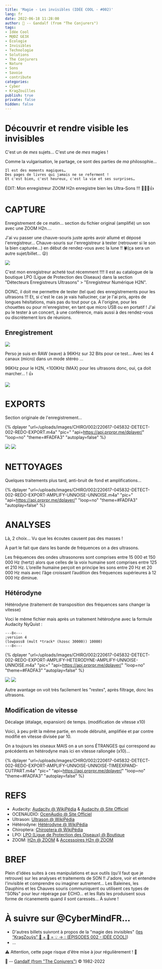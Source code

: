 ```yaml
---
title: 'Magie - Les invisibles (IDÉE COOL - #002)'
lang: fr
date: 2022-06-18 11:28:00
author: 🧙 -- Gandalf (from "The Conjurers")
tags:
- Idée Cool
- M@DZ GE3X
- Écologie
- Invisibles
- Technologie
- Solutions
- The Conjurers
- Nature
- Sons
- Savoie
- contribute
categories:
- Cyber
- KragZouïlles
publish: true
private: false
hidden: false
---
```


# Découvrir et rendre visible les invisibles

C'est un de *mes* sujets…
C'est une de *mes* magies !

Comme la vulgarisation, le partage, ce sont des parties de *ma* philosophie…

	Il est des moments magiques…
	Des pages de livres qui jamais ne se referment !
	Et c'est bien, c'est heureux, c'est la vie et ses surprises…

<!-- more -->

ÉDIT:
	Mon enregistreur ZOOM H2n enregistre bien les Ultra-Sons !!! 💪🧙‍♂️👍

# CAPTURE

Enregistrement de ce matin… section du fichier original (amplifié) un son avec une ZOOM H2n….

J'ai vu passer une chauve-souris juste après avoir allumé et déposé l'enregistreur…
	Chauve-souris sur l'enregistreur à tester (retrouver si le son la bien capturée…)
	en début de rendez-vous avec la lune !! 🍀(ça sera un autre sujet/billet… 😜)

<img src="/uploads/images/CHIRO/002/signal-2022-06-11-195640_001.png" heigth="300px">

C'est mon enregistreur acheté tout récemment !!!!
Il est au catalogue de la boutique LPO (Ligue de Protection des Oiseaux) dans la section "Détecteurs Enregistreurs Ultrasons" > "Enregistreur Numérique H2N".

DONC, il doit me permettre de tester (tel que) des enregistrements pour les ultrasons !!!
Et, si c'est le cas je vais halluciner, car je l'ai pris, après de longues hésitations, mais pas du tout pour ça.
À l'origine, pour les chouettes ou pour m'enregistrer, en tant que micro USB ou en portatif !
J'ai pu le tester à un concert, à une conférence, mais aussi à des rendez-vous ou discrètement lors de réunions.

## Enregistrement

<img src="/uploads/images/CHIRO/002/H2n_frontBack_softshadow.png" heigth="300px">

Perso je suis en RAW (wave) à 96KHz sur 32 Bits pour ce test…
Avec les 4 canaux (micro) dans un mode stéréo …

96KHz pour le H2N, <100KHz (MAX) pour les ultrasons donc, oui, ça doit marcher… ! 👍

<img src="/uploads/images/CHIRO/002/SurroundSoundPattern_2.jpg" heigth="300px">

# EXPORTS

Section originale de l'enregistrement…

{% dplayer "url=/uploads/images/CHIRO/002/220617-045832-DETECT-002-REDO-EXPORT.m4a" "pic="  "api=https://api.prprpr.me/dplayer/" "loop=no" "theme=#FADFA3" "autoplay=false" %}

<img src="/uploads/images/CHIRO/002/signal-2022-06-17-133855_001.png" heigth="300px">
<img src="/uploads/images/CHIRO/002/signal-2022-06-17-133855_002.jpeg" heigth="300px">

# NETTOYAGES

Quelques traitements plus tard, anti-bruit de fond et amplifications…

{% dplayer "url=/uploads/images/CHIRO/002/220617-045832-DETECT-002-REDO-EXPORT-AMPLIFY-UNNOISE-UNNOISE.m4a" "pic="  "api=https://api.prprpr.me/dplayer/" "loop=no" "theme=#FADFA3" "autoplay=false" %}

# ANALYSES

Là, 2 choix…
 Vu que les écoutes causent pas des masses !

À part le fait que dans les bande de fréquences on a des ultrasons.

Les fréquences des ondes ultrasonores sont comprises entre 15 000 et 150 000 Hz (hertz) alors que celles de la voix humaine sont comprises entre 125 et 210 Hz.
L’oreille humaine perçoit en principe les sons entre 20 Hz et 20 000 Hz mais avec l’âge croissant l’audition des fréquences supérieures à 12 000 Hz diminue. 

## Hétérodyne

Hétérodyne (traitement de transposition des 
fréquences sans changer la vitesse) 

Voci le même fichier mais après un traitement hétérodyne avec la formule Audacity NyQuist :

```
---8<---
;version 4
(lowpass8 (mult *track* (hzosc 30000)) 10000)
---8<---
```
{% dplayer "url=/uploads/images/CHIRO/002/220617-045832-DETECT-002-REDO-EXPORT-AMPLIFY-HETERODYNE-AMPLIFY-UNNOISE-UNNOISE.m4a" "pic="  "api=https://api.prprpr.me/dplayer/" "loop=no" "theme=#FADFA3" "autoplay=false" %}

<img src="/uploads/images/CHIRO/002/signal-2022-06-17-134222_001.png" heigth="300px">
<img src="/uploads/images/CHIRO/002/signal-2022-06-17-134222_002.jpeg" heigth="300px">

Autre avantage on voit très facilement les "restes", après filtrage, donc les ultrasons.

## Modification de vitesse

Décalage (étalage, expansion) de temps. (modification de vitesse x10)

Voici, à peu prêt la même partie, en mode débruité, amplifiée et par contre modifié en vitesse  divisée par 10.

On a toujours les oiseaux MAIS on a un sons ÉTRANGES qui correspond au précédents en hétérodyne mais ici en vitesse rallongée (x10)…

{% dplayer "url=/uploads/images/CHIRO/002/220617-045832-DETECT-002-REDO-EXPORT-AMPLIFY-UNNOISE-UNNOISE-TIMEEXPAND-CUTPART.m4a" "pic="  "api=https://api.prprpr.me/dplayer/" "loop=no" "theme=#FADFA3" "autoplay=false" %}

# REFS
- Audacity: [Audacity @ WikiPédia](https://fr.wikipedia.org/wiki/Audacity) & [Audacity @ Site Officiel](https://www.audacityteam.org/)
- OCENAUDIO: [OcenAudio @ Site Officiel](https://www.ocenaudio.com/)
- Ultrason: [Ultrason @ WikiPédia](https://fr.wikipedia.org/wiki/Ultrason)
- Hétérodyne: [Hétérodyne @ WikiPédia](https://fr.wikipedia.org/wiki/H%C3%A9t%C3%A9rodyne)
- Chiroptera: [Chiroptera @ WikiPédia](https://fr.wikipedia.org/wiki/Chiroptera)
- LPO: [LPO (Ligue de Protection des Oiseaux) @ Boutique](https://boutique.lpo.fr/catalogue/materiel-optique/detecteurs-enregistreurs-ultrasons/enregistreur-numerique-h2n)
- ZOOM: [H2n @ ZOOM](https://zoomcorp.com/fr/fr/enregistreurs-portatifs/handheld-recorders/h2n-handy-recorder/) & [Accessoires H2n @ ZOOM](https://zoomcorp.com/fr/fr/accessoires/bonnette-et-packs-daccessoires/sph-2n/)

# BREF

Plein d'idées suites à ces manipulations et aux outils (qu'il faut que je retrouve) sur les analyses et traitements de SON !! 
J'adore, voir et entendre l'invisible et comprendre ou imaginer autrement…
Les Baleines, les Dauphins et les Chauves souris communiquent ou utilisent ces types de "SONs" pour leur répérage par ECHO… et les Rats les produisent sous forme de ricanements quand il sont caressés… 
À suivre !

# À suivre sur @CyberMindFR… #

- D'autres billets suivront à propos de la "magie des invisibles" ([les “KragZouÿs” 🤖 + 🎲 = 💡 -> 💧 (ÉPISODES 002 - IDÉE COOL)](https://cybermind.fr/tags/Idee-Cool/))
- …

⚠️ Attention, cette page risque d'être mise à jour régulièrement ! 👀

🧙 -- [Gandalf (from "The Conjurers")](mailto:Gandalf@Gk2.NET?subject=The%20Conjurers%20%3F) ©️ 1982-2022
